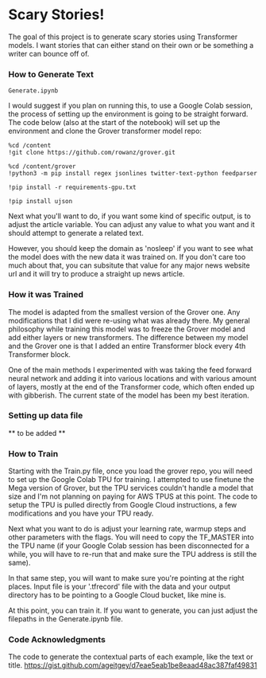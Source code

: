 # Scary Stories!

The goal of this project is to generate scary stories using Transformer models. I want stories that can either stand on their own or be something a writer can bounce off of.

### How to Generate Text

    Generate.ipynb

I would suggest if you plan on running this, to use a Google Colab session, the process of setting up the environment is going to be straight forward. The code below (also at the start of the notebook) will set up the environment and clone the Grover transformer model repo:

    %cd /content
    !git clone https://github.com/rowanz/grover.git

    %cd /content/grover
    !python3 -m pip install regex jsonlines twitter-text-python feedparser

    !pip install -r requirements-gpu.txt

    !pip install ujson

Next what you'll want to do, if you want some kind of specific output, is to adjust the article variable. You can adjust any value to what you want and it should attempt to generate a related text.

However, you should keep the domain as 'nosleep' if you want to see what the model does with the new data it was trained on. If you don't care too much about that, you can subsitute that value for any major news website url and it will try to produce a straight up news article. 

### How it was Trained

The model is adapted from the smallest version of the Grover one. Any modifications that I did were re-using what was already there. My general philosophy while training this model was to freeze the Grover model and add either layers or new transformers. The difference between my model and the Grover one is that I added an entire Transformer block every 4th Transformer block. 

One of the main methods I experimented with was taking the feed forward neural network and adding it into various locations and with various amount of layers, mostly at the end of the Transformer code, which often ended up with gibberish. The current state of the model has been my best iteration.

### Setting up data file

** to be added **

### How to Train

Starting with the Train.py file, once you load the grover repo, you will need to set up the Google Colab TPU for training. I attempted to use finetune the Mega version of Grover, but the TPU services couldn't handle a model that size and I'm not planning on paying for AWS TPUS at this point. The code to setup the TPU is pulled directly from Google Cloud instructions, a few modifications and you have your TPU ready.

Next what you want to do is adjust your learning rate, warmup steps and other parameters with the flags. You will need to copy the TF_MASTER into the TPU name (if your Google Colab session has been disconnected for a while, you will have to re-run that and make sure the TPU address is still the same).

In that same step, you will want to make sure you're pointing at the right places. Input file is your '.tfrecord' file with the data and your output directory has to be pointing to a Google Cloud bucket, like mine is.

At this point, you can train it. If you want to generate, you can just adjust the filepaths in the Generate.ipynb file. 

### Code Acknowledgments

The code to generate the contextual parts of each example, like the text or title.
https://gist.github.com/ageitgey/d7eae5eab1be8eaad48ac387faf49831
